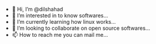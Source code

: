 - 👋 Hi, I’m @dilshahad
- 👀 I’m interested in to know softwares...
- 🌱 I’m currently learning how linux works...
- 💞️ I’m looking to collaborate on open source softwares...
- 📫 How to reach me you can mail me...

<!---
dilshahad/dilshahad is a ✨ special ✨ repository because its `README.md` (this file) appears on your GitHub profile.
You can click the Preview link to take a look at your changes.
--->

